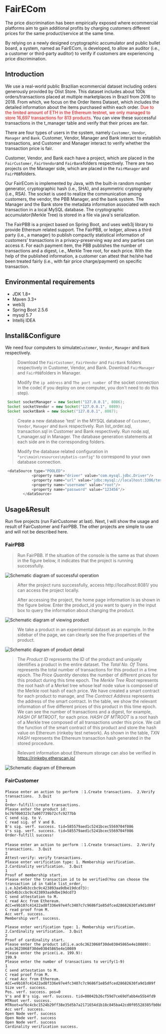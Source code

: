 # FairECom
The price discrimination has been empirically exposed where ecommercial platforms aim to  gain additional profits by charging customers different prices for the same product/service at the same time.

By relying on a newly designed cryptographic accumulator and public bullet board, a system, named as FairECom, is developed, to allow an auditor (i.e., a customer or third-party auditor) to verify if customers are  experiencing price discrimination.

## Introduction
We use a real-world public Brazilian ecommercial dataset including orders generously provided by Olist Store. This dataset includes about 100k orders/transactions placed at multiple marketplaces in Brazil from 2016 to 2018. From which, we focus on the Order Items Dataset, which includes the detailed information about the items purchased within each order.  <font color="red">Due to the limited amount of ETH in the Ethereum testnet, we only managed to store 16,697 transactions for 813 products.</font>   You can view these successful transactions in the t_manager table and verify that their prices are fair. 

There are four types of users in the system, namely `Customer`, `Vendor`, `Manager` and `Bank`. Customer, Vendor, Manager and Bank interact to establish transactions, and Customer and Manager interact to verify whether the transaction price is fair. 

Customer, Vendor, and Bank each have a project, which are placed in the `FairCustomer`, `FairVendor`and `FairBank`folders respectively. There are two projects on the Manager side, which are placed in the `FairManager` and `FairPBB`folders. 

Our FairECom is implemented by Java, with the built-in random number generator, cryptographic hash (i.e., SHA), and asymmetric cryptography (i.e., RSA). The socket is used to realize the communication among customers, the vendor, the PBB Manager, and the bank system. The Manager and the Bank store the metadata information associated with each transaction in a local MySQL database. The cryptographic accumulator(Merkle Tree)  is stored in a file via java's serialization.

The FairPBB is a project based on Spring Boot, and uses web3j library to provide Ethereum related support. The FairPBB, or ledger, allows a third party (i.e., a manager) to publish compactly  statistical information of customers’ transactions in a privacy-preserving way  and any parties can access it. For each payment item, the PBB publishes the number of transactions and a  digest, i.e., Merkle Tree root, for each price. With the help of the published  information, a customer can attest that he/she had been treated fairly (i.e., with fair price charge/payment) on specific transaction.



## Environmental requirements

- JDK 1.8+
- Maven 3.3+
- web3j
- Spring Boot 2.5.6
- mysql 5.7
- Intellij IDEA

## Install&Configure 
We need  four computers to simulate`Customer`, `Vendor`, `Manager` and `Bank` respectively.
>Download the `FairCustomer`, `FairVendor` and `FairBank` folders respectively in Customer, Vendor, and Bank. Download `FairManager` and `FairPBB`folders in Manager.

>Modify the `ip address` and `The port number `of the socket connection in the code( if you deploy on one computer, you don't need to do this step).

```java
 Socket socketManager = new Socket("127.0.0.1", 8086);
 Socket socketVendor = new Socket("127.0.0.1", 8089);
 Socket socketBank = new Socket("127.0.0.1", 8087);
```

>Create a new database 'test' in the MYSQL database of `Customer`, `Vendor`, `Manager` and `Bank` respectively. Run list_order.sql, transaction.sql in Customer and Bank respectively. Run node.sql, t_manager.sql in Manager.  The database generation statements at each side are in the corresponding folders.

>Modify the database related configuration  in `"src\main\resources\mybatis-config"` to correspond to your own database connection. 

```java
 <dataSource type="POOLED">
            <property name="driver" value="com.mysql.jdbc.Driver"/>
            <property name="url" value="jdbc:mysql://localhost:3306/test?          					useSSL=false&amp;useUnicode=true&amp;characterEncoding=utf8"/>
            <property name="username" value="root"/>
            <property name="password" value="123456"/>
        </dataSource>
```


## Usage&Result
Run five projects (run FairCustomer at last). Next, I will show the usage and result of FairCustomer and FairPBB. The  other projects are simple to use and will not be described here. 
### FairPBB
> Run FairPBB. If the situation of the console is the same as that shown in the figure below, it indicates that the project is running successfully.

![Schematic diagram of successful operation ](./image/fig1.png "Schematic diagram of successful operation ")

> After the project runs successfully, access  http://localhost:8081/  you can access the project locally.
>
> After accessing the project, the home page information is as shown in the figure below. Enter the product_id you want to query in the input box to query the information about changing the product.

![Schematic diagram of viewing product ](./image/fig2.png "Schematic diagram of viewing product ")

> We take a product in an experimental dataset as an example. In the sidebar of the page, we can clearly see the five properties of the product. 

![Schematic diagram of product detail ](./image/fig3.png "Schematic diagram of product detail ")

> The *Product ID* represents the ID of the product and uniquely identifies a product in the entire dataset. The *Total No. Of Trans.* represents the total number of transactions for this product in a time epoch. The *Price Quantity* denotes the number of different prices for this product during this time epoch. The *Merkle Tree Root* represents the root hash of a Merkel tree whose leaf node value is composed of the Merkle root hash of each price. We have created a smart contract for each product to manage, and The *Contract Address* represents the address of the smart contract. In the table,  we show the relevant information of five different prices of this product in this time epoch. We can see the number of transactions and a digest, for example, *HASH OF MTROOT*, for each price. *HASH OF MTROOT*  is a root hash of a Merkle tree composed of all transactions under this price. We call the function of the smart contract of this product and store the hash value on Ethereum (rinkeby test network). As shown in the table, *TXN HASH* represents the Ethereum transaction hash generated in the stored procedure.

> Relevant information about Ethereum storage can also be verified in https://rinkeby.etherscan.io/

![Schematic diagram of  Ethereum](./image/fig4.png "Schematic diagram of  Ethereum ")
### FairCustomer

```
Please enter an action to perform ：1.Create transactions.  2.Verify transactions.  3.Quit
1
Order-fulfill:create transactions.
Please enter the product id:
bc76f0b0323c7a007739b72cfc9277bb
C send sig. to V.
C read sig. of V and B.
B's sig. verf. success. tid=585579aed1c5241bcec5569704f086
V's sig. verf. success. tid=585579aed1c5241bcec5569704f086
Order-fulfill success!
```
```
Please enter an action to perform ：1.Create transactions.  2.Verify transactions.  3.Quit
2
Attest-verify: verify transactions.
Please enter verification type: 1. Membership verification.  2.Cardinality verification.  3.Quit
1
Proof of membership start.
Please enter the transaction id to be verified(You can choose the transaction id in table list_order,
i.e.b2e54b3ccbc9c423893aa9dbe19dcd73):
b2e54b3ccbc9c423893aa9dbe19dcd73
C send attestation to M.
C read Acc from Ethereum.
ACC=e9b107c41422ad8f336e97e4fc3407c7c9686f1e85dfced28682630fa9d1d09f
C read proof from M.
Acc verf. success.
Membership verf. success.
```
```
Please enter verification type: 1. Membership verification.  2.Cardinality verification.  3.Quit
2
Proof of cardinality start.
Please enter the product id(i.e.ac6c3623068f30de03045865e4e10089):
ac6c3623068f30de03045865e4e10089
Please enter the price(i.e. 199.9):
199.9
Please enter the number of transactions to verify(1-9)
1
C send attestation to M.
C read proof from M.
C read Acc from Ethereum.
ACC=e9b107c41422ad8f336e97e4fc3407c7c9686f1e85dfced28682630fa9d1d09f
Size verf. success.
Pos. verf. success. pos=0
V's and B's sig. verf. success. tid=00042b26cf59d7ce69dfabb4e55b4fd9
MTRoot verf. success. MTRoot=af6c4cbc1524b29ff38e35d5b7a2171654d1b18c845ba42cd0f05528385fb0b8
Acc verf. success.
Open Node verf. success
Open Node verf. success
Open Node verf. success
Cardinality verification success.
```



